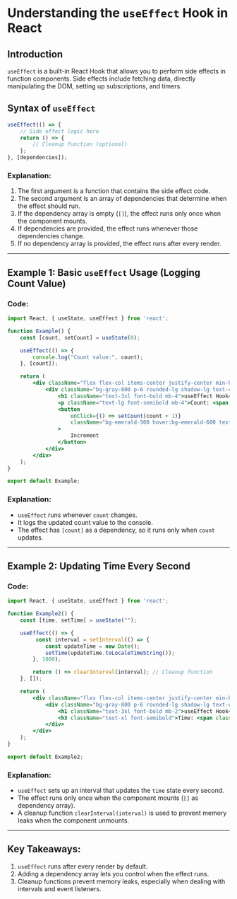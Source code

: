 # Understanding the `useEffect` Hook in React

## Introduction
`useEffect` is a built-in React Hook that allows you to perform side effects in function components. Side effects include fetching data, directly manipulating the DOM, setting up subscriptions, and timers.

## Syntax of `useEffect`
```jsx
useEffect(() => {
    // Side effect logic here
    return () => {
        // Cleanup function (optional)
    };
}, [dependencies]);
```

### Explanation:
1. The first argument is a function that contains the side effect code.
2. The second argument is an array of dependencies that determine when the effect should run.
3. If the dependency array is empty (`[]`), the effect runs only once when the component mounts.
4. If dependencies are provided, the effect runs whenever those dependencies change.
5. If no dependency array is provided, the effect runs after every render.

---

## Example 1: Basic `useEffect` Usage (Logging Count Value)

### Code:
```jsx
import React, { useState, useEffect } from 'react';

function Example() {
    const [count, setCount] = useState(0);

    useEffect(() => {
        console.log("Count value:", count);
    }, [count]);

    return (
        <div className="flex flex-col items-center justify-center min-h-screen bg-gray-900 text-white">
            <div className="bg-gray-800 p-6 rounded-lg shadow-lg text-center">
                <h1 className="text-3xl font-bold mb-4">useEffect Hook</h1>
                <p className="text-lg font-semibold mb-4">Count: <span className="text-emerald-400">{count}</span></p>
                <button
                    onClick={() => setCount(count + 1)}
                    className="bg-emerald-500 hover:bg-emerald-600 text-white font-bold py-2 px-6 rounded-lg transition-all"
                >
                    Increment
                </button>
            </div>
        </div>
    );
}

export default Example;
```

### Explanation:
- `useEffect` runs whenever `count` changes.
- It logs the updated count value to the console.
- The effect has `[count]` as a dependency, so it runs only when `count` updates.

---

## Example 2: Updating Time Every Second

### Code:
```jsx
import React, { useState, useEffect } from 'react';

function Example2() {
    const [time, setTime] = useState("");

    useEffect(() => {
         const interval = setInterval(() => {
            const updateTime = new Date();
            setTime(updateTime.toLocaleTimeString());
        }, 1000);

        return () => clearInterval(interval); // Cleanup function
    }, []);

    return (
        <div className="flex flex-col items-center justify-center min-h-screen bg-gray-900 text-white">
            <div className="bg-gray-800 p-6 rounded-lg shadow-lg text-center">
                <h1 className="text-3xl font-bold mb-2">useEffect Hook</h1>
                <h3 className="text-xl font-semibold">Time: <span className="text-emerald-400">{time}</span></h3>
            </div>
        </div>
    );
}

export default Example2;
```

### Explanation:
- `useEffect` sets up an interval that updates the `time` state every second.
- The effect runs only once when the component mounts (`[]` as dependency array).
- A cleanup function `clearInterval(interval)` is used to prevent memory leaks when the component unmounts.

---

## Key Takeaways:
1. `useEffect` runs after every render by default.
2. Adding a dependency array lets you control when the effect runs.
3. Cleanup functions prevent memory leaks, especially when dealing with intervals and event listeners.


